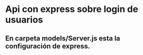 # Api con express sobre login de usuarios
## En carpeta models/Server.js esta la configuración de express.